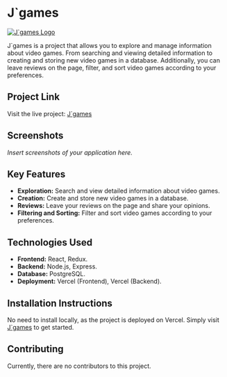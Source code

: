 # J`games

[![J`games Logo](https://t3.ftcdn.net/jpg/01/71/29/48/360_F_171294824_FDLwEWTzlfVr8iE0qojO0mmai44fdbIj.jpg)](https://video-games-project-b881q6e2r-jared-delgados-projects.vercel.app)

J`games is a project that allows you to explore and manage information about video games. From searching and viewing detailed information to creating and storing new video games in a database. Additionally, you can leave reviews on the page, filter, and sort video games according to your preferences.

## Project Link

Visit the live project: [J`games](https://video-games-project-b881q6e2r-jared-delgados-projects.vercel.app)

## Screenshots

_Insert screenshots of your application here._

## Key Features

- **Exploration:** Search and view detailed information about video games.
- **Creation:** Create and store new video games in a database.
- **Reviews:** Leave your reviews on the page and share your opinions.
- **Filtering and Sorting:** Filter and sort video games according to your preferences.

## Technologies Used

- **Frontend:** React, Redux.
- **Backend:** Node.js, Express.
- **Database:** PostgreSQL.
- **Deployment:** Vercel (Frontend), Vercel (Backend).

## Installation Instructions

No need to install locally, as the project is deployed on Vercel. Simply visit [J`games](https://video-games-project-b881q6e2r-jared-delgados-projects.vercel.app) to get started.

## Contributing

Currently, there are no contributors to this project.



<div align="center">
<img src="./videogame.png" alt="" />
</div>
